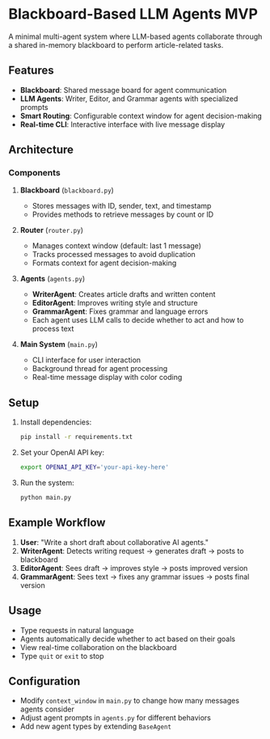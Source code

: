# Blackboard-Based LLM Agents MVP

A minimal multi-agent system where LLM-based agents collaborate through a shared in-memory blackboard to perform article-related tasks.

## Features

- **Blackboard**: Shared message board for agent communication
- **LLM Agents**: Writer, Editor, and Grammar agents with specialized prompts
- **Smart Routing**: Configurable context window for agent decision-making
- **Real-time CLI**: Interactive interface with live message display

## Architecture

### Components

1. **Blackboard** (`blackboard.py`)
   - Stores messages with ID, sender, text, and timestamp
   - Provides methods to retrieve messages by count or ID

2. **Router** (`router.py`) 
   - Manages context window (default: last 1 message)
   - Tracks processed messages to avoid duplication
   - Formats context for agent decision-making

3. **Agents** (`agents.py`)
   - **WriterAgent**: Creates article drafts and written content
   - **EditorAgent**: Improves writing style and structure  
   - **GrammarAgent**: Fixes grammar and language errors
   - Each agent uses LLM calls to decide whether to act and how to process text

4. **Main System** (`main.py`)
   - CLI interface for user interaction
   - Background thread for agent processing
   - Real-time message display with color coding

## Setup

1. Install dependencies:
   ```bash
   pip install -r requirements.txt
   ```

2. Set your OpenAI API key:
   ```bash
   export OPENAI_API_KEY='your-api-key-here'
   ```

3. Run the system:
   ```bash
   python main.py
   ```

## Example Workflow

1. **User**: "Write a short draft about collaborative AI agents."
2. **WriterAgent**: Detects writing request → generates draft → posts to blackboard
3. **EditorAgent**: Sees draft → improves style → posts improved version
4. **GrammarAgent**: Sees text → fixes any grammar issues → posts final version

## Usage

- Type requests in natural language
- Agents automatically decide whether to act based on their goals
- View real-time collaboration on the blackboard
- Type `quit` or `exit` to stop

## Configuration

- Modify `context_window` in `main.py` to change how many messages agents consider
- Adjust agent prompts in `agents.py` for different behaviors
- Add new agent types by extending `BaseAgent`
